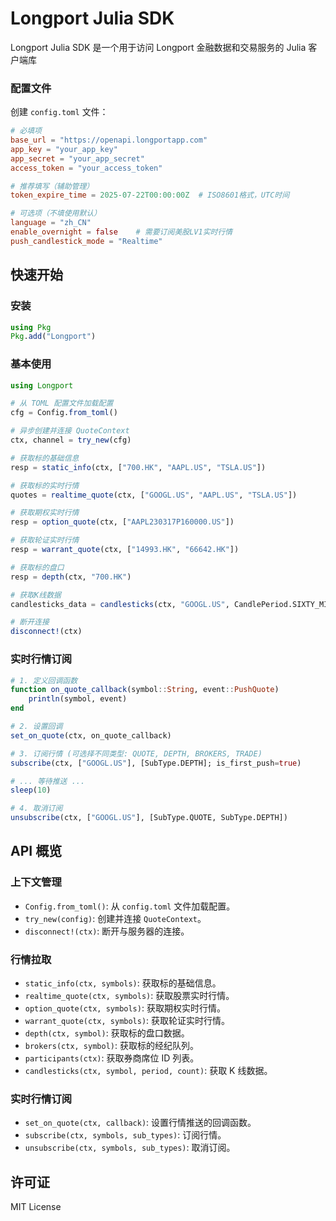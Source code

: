 # Longport Julia SDK

Longport Julia SDK 是一个用于访问 Longport 金融数据和交易服务的 Julia 客户端库

### 配置文件

创建 `config.toml` 文件：

```toml
# 必填项
base_url = "https://openapi.longportapp.com"
app_key = "your_app_key"
app_secret = "your_app_secret"
access_token = "your_access_token"

# 推荐填写（辅助管理）
token_expire_time = 2025-07-22T00:00:00Z  # ISO8601格式，UTC时间

# 可选项（不填使用默认）
language = "zh_CN"
enable_overnight = false    # 需要订阅美股LV1实时行情
push_candlestick_mode = "Realtime"
```

## 快速开始

### 安装

```julia
using Pkg
Pkg.add("Longport")
```

### 基本使用

```julia
using Longport

# 从 TOML 配置文件加载配置
cfg = Config.from_toml()

# 异步创建并连接 QuoteContext
ctx, channel = try_new(cfg)

# 获取标的基础信息
resp = static_info(ctx, ["700.HK", "AAPL.US", "TSLA.US"])

# 获取标的实时行情
quotes = realtime_quote(ctx, ["GOOGL.US", "AAPL.US", "TSLA.US"])

# 获取期权实时行情
resp = option_quote(ctx, ["AAPL230317P160000.US"])

# 获取轮证实时行情 
resp = warrant_quote(ctx, ["14993.HK", "66642.HK"])

# 获取标的盘口
resp = depth(ctx, "700.HK")

# 获取K线数据
candlesticks_data = candlesticks(ctx, "GOOGL.US", CandlePeriod.SIXTY_MINUTE, 365)

# 断开连接
disconnect!(ctx)
```

### 实时行情订阅

```julia
# 1. 定义回调函数
function on_quote_callback(symbol::String, event::PushQuote)
    println(symbol, event)
end

# 2. 设置回调
set_on_quote(ctx, on_quote_callback)

# 3. 订阅行情 (可选择不同类型: QUOTE, DEPTH, BROKERS, TRADE)
subscribe(ctx, ["GOOGL.US"], [SubType.DEPTH]; is_first_push=true)

# ... 等待推送 ...
sleep(10)

# 4. 取消订阅
unsubscribe(ctx, ["GOOGL.US"], [SubType.QUOTE, SubType.DEPTH])
```

## API 概览

### 上下文管理
- `Config.from_toml()`: 从 `config.toml` 文件加载配置。
- `try_new(config)`: 创建并连接 `QuoteContext`。
- `disconnect!(ctx)`: 断开与服务器的连接。

### 行情拉取
- `static_info(ctx, symbols)`: 获取标的基础信息。
- `realtime_quote(ctx, symbols)`: 获取股票实时行情。
- `option_quote(ctx, symbols)`: 获取期权实时行情。
- `warrant_quote(ctx, symbols)`: 获取轮证实时行情。
- `depth(ctx, symbol)`: 获取标的盘口数据。
- `brokers(ctx, symbol)`: 获取标的经纪队列。
- `participants(ctx)`: 获取券商席位 ID 列表。
- `candlesticks(ctx, symbol, period, count)`: 获取 K 线数据。

### 实时行情订阅
- `set_on_quote(ctx, callback)`: 设置行情推送的回调函数。
- `subscribe(ctx, symbols, sub_types)`: 订阅行情。
- `unsubscribe(ctx, symbols, sub_types)`: 取消订阅。

## 许可证

MIT License
